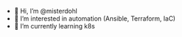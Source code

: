 - 👋 Hi, I’m @misterdohl
- 👀 I’m interested in automation (Ansible, Terraform, IaC)
- 🌱 I’m currently learning k8s

<!---
misterdohl/misterdohl is a ✨ special ✨ repository because its `README.md` (this file) appears on your GitHub profile.
You can click the Preview link to take a look at your changes.
--->

